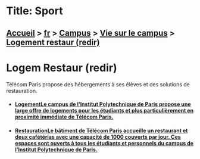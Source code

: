 # Title: Sport

## [Accueil](https://www.telecom-paris.fr "https://www.telecom-paris.fr") > [fr](https://www.telecom-paris.fr/fr "fr") > [Campus](https://www.telecom-paris.fr/fr/campus "Campus") > [Vie sur le campus](https://www.telecom-paris.fr/fr/campus/vie "Vie sur le campus") > [Logement restaur (redir)](https://www.telecom-paris.fr/fr/campus/vie/logement-restauration)

[](https://www.telecom-paris.fr/fr/accueil)

# Logem Restaur (redir)

Télécom Paris propose des hébergements à ses élèves et des solutions de
restauration.

  * #### [LogementLe campus de l’Institut Polytechnique de Paris propose une large offre de logements pour les étudiants et plus particulièrement en proximité immédiate de Télécom Paris.](https://www.telecom-paris.fr/fr/campus/vie/logement " Logement")
  * #### [RestaurationLe bâtiment de Télécom Paris accueille un restaurant et deux cafétérias avec une capacité de 1000 couverts par jour. Ces espaces sont ouverts à tous les étudiants et personnels du campus de l’Institut Polytechnique de Paris.](https://www.telecom-paris.fr/fr/campus/vie/restauration " Restauration")

